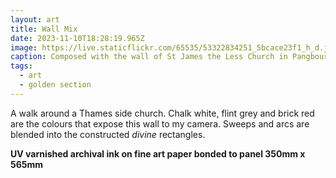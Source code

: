 ```yaml
---
layout: art
title: Wall Mix
date: 2023-11-10T18:28:19.965Z
image: https://live.staticflickr.com/65535/53322834251_5bcace23f1_h_d.jpg
caption: Composed with the wall of St James the Less Church in Pangbourne
tags:
  - art
  - golden section
---
```

A walk around a Thames side church. Chalk white, flint grey and brick red are the colours that expose this wall to my camera. Sweeps and arcs are blended into the constructed *divine* rectangles.

**UV varnished archival ink on fine art paper bonded to panel 350mm x 565mm**
